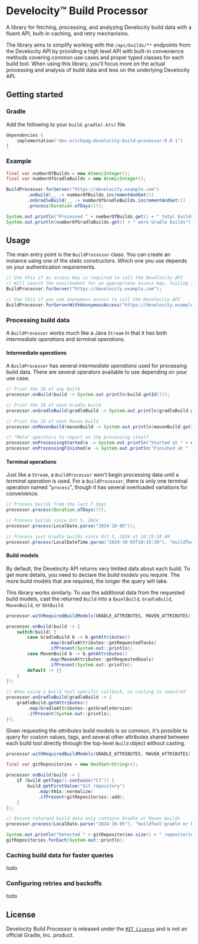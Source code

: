 # Develocity™ Build Processor

A library for fetching, processing, and analyzing Develocity build data with a fluent API, built-in caching, and retry mechanisms.

The library aims to simplify working with the `/api/builds/**` endpoints from the Develocity API by providing a high level API with built-in convenience methods covering common use cases and proper typed classes for each build tool.
When using this library, you'll focus more on the actual processing and analysis of build data and less on the underlying Develocity API.

## Getting started

### Gradle

Add the following to your `build.gradle(.kts)` file.

```kotlin
dependencies {
    implementation("dev.erichaag:develocity-build-processor:0.0.1")
}
```

### Example

```java
final var numberOfBuilds = new AtomicInteger();
final var numberOfGradleBuilds = new AtomicInteger();

BuildProcessor.forServer("https://develocity.example.com")
        .onBuild(__ -> numberOfBuilds.incrementAndGet())
        .onGradleBuild(__ -> numberOfGradleBuilds.incrementAndGet())
        .process(Duration.ofDays(1));

System.out.println("Processed " + numberOfBuilds.get() + " total builds");
System.out.println(numberOfGradleBuilds.get() + " were Gradle builds");
```

## Usage

The main entry point is the `BuildProcessor` class.
You can create an instance using one of the static constructors.
Which one you use depends on your authentication requirements. 

```java
// Use this if an access key is required to call the Develocity API
// Will search the environment for an appropriate access key, failing if one can't be found
BuildProcessor.forServer("https://develocity.example.com");

// Use this if you use anonymous access to call the Develocity API
BuildProcessor.forServerWithAnonymousAccess("https://develocity.example.com");
```

### Processing build data

A `BuildProcessor` works much like a Java `Stream` in that it has both *intermediate operations* and *terminal operations*.

#### Intermediate operations

A `BuildProcessor` has several _intermediate operations_ used for processing build data.
There are several operators available to use depending on your use case.

```java
// Print the ID of any build
processor.onBuild(build -> System.out.println(build.getId()));

// Print the ID of each Gradle build
processor.onGradleBuild(gradleBuild -> System.out.println(gradleBuild.getId()));

// Print the ID of each Maven build
processor.onMavenBuild(mavenBuild -> System.out.println(mavenBuild.getId()));

// "Meta" operators to report on the processing itself
processor.onProcessingStarted(e -> System.out.println("Started at " + e.triggeredAt()));
processor.onProcessingFinished(e -> System.out.println("Finished at " + e.triggeredAt()));
```

#### Terminal operations

Just like a `Stream`, a `BuildProcessor` won't begin processing data until a _terminal operation_ is used.
For a `BuildProcessor`, there is only one terminal operation named "`process`", though it has several overloaded variations for convenience.

```java
// Process builds from the last 7 days
processor.process(Duration.ofDays(7));

// Process builds since Oct 5, 2024
processor.process(LocalDate.parse("2024-10-05"));

// Process just Gradle builds since Oct 5, 2024 at 10:15:30 AM
processor.process(LocalDateTime.parse("2024-10-05T10:15:30"), "buildTool:gradle");
```

#### Build models

By default, the Develocity API returns very limited data about each build.
To get more details, you need to declare the *build models* you require.
The more build models that are required, the longer the query will take.

This library works similarly.
To use the additional data from the requested build models, cast the returned `Build` into a `BazelBuild`, `GradleBuild`, `MavenBuild`, or `SbtBuild`.

```java
processor.withRequiredBuildModels(GRADLE_ATTRIBUTES, MAVEN_ATTRIBUTES);

processor.onBuild(build -> {
    switch(build) {
        case GradleBuild b -> b.getAttributes()
                .map(GradleAttributes::getRequestedTasks)
                .ifPresent(System.out::println);
        case MavenBuild b -> b.getAttributes()
                .map(MavenAttributes::getRequestedGoals)
                .ifPresent(System.out::println);
        default -> {}
    }
});

// When using a build tool specific callback, no casting is required
processor.onGradleBuild(gradleBuild -> {
    gradleBuild.getAttributes()
        .map(GradleAttributes::getGradleVersion)
        .ifPresent(System.out::println);
});
```

Given requesting the *attributes* build models is so common, it's possible to query for custom values, tags, and several other attributes shared between each build tool directly through the top-level `Build` object without casting.

```java
processor.withRequiredBuildModels(GRADLE_ATTRIBUTES, MAVEN_ATTRIBUTES);

final var gitRepositories = new HashSet<String>();

processor.onBuild(build -> {
    if (build.getTags().contains("CI")) {
        build.getFirstValue("Git repository")
            .map(this::normalize)
            .ifPresent(gitRepositories::add);
    }
});

// Ensure returned build data only contains Gradle or Maven builds
processor.process(LocalDate.parse("2024-10-05"), "buildTool:gradle or buildTool:maven");

System.out.println("Detected " + gitRepositories.size() + " repositories using Develocity");
gitRepositories.forEach(System.out::println);
```

### Caching build data for faster queries

todo

### Configuring retries and backoffs

todo

## License

Develocity Build Processor is released under the [`MIT License`](LICENSE) and is not an official Gradle, Inc. product.
